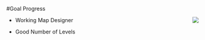 #Goal Progress

<img align=right src="../img/project1/progress3.png">

* Working Map Designer

* Good Number of Levels
